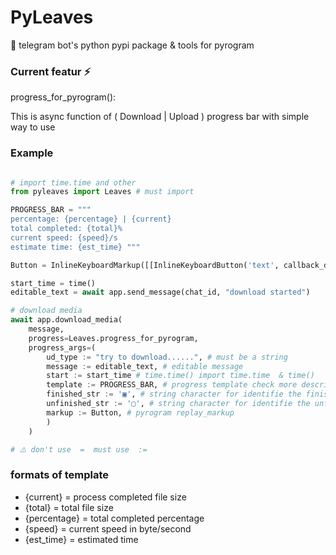 # PyLeaves

🌿 telegram bot's python pypi package & tools for pyrogram

### Current featur ⚡️

progress_for_pyrogram():

This is async function of ( Download | Upload ) progress bar with simple way to use

### Example

``` python

# import time.time and other 
from pyleaves import Leaves # must import 

PROGRESS_BAR = """
percentage: {percentage} | {current}
total completed: {total}%
current speed: {speed}/s
estimate time: {est_time} """

Button = InlineKeyboardMarkup([[InlineKeyboardButton('text', callback_data="data")]])

start_time = time()
editable_text = await app.send_message(chat_id, "download started")

# download media 
await app.download_media(
    message,
    progress=Leaves.progress_for_pyrogram,
    progress_args=(
        ud_type := "try to download......", # must be a string 
        message := editable_text, # editable message 
        start := start_time # time.time() import time.time  & time()
        template := PROGRESS_BAR, # progress template check more description 
        finished_str := '▣', # string character for identifie the finished percentage 
        unfinished_str := '▢', # string character for identifie the unfinished percentage
        markup := Button, # pyrogram replay_markup 
        )
    )       

# ⚠️ don't use  =  must use  :=

```


### formats of template

* {current} = process completed file size
* {total} = total file size 
* {percentage} = total completed percentage 
* {speed} = current speed in byte/second 
* {est_time} = estimated time 










